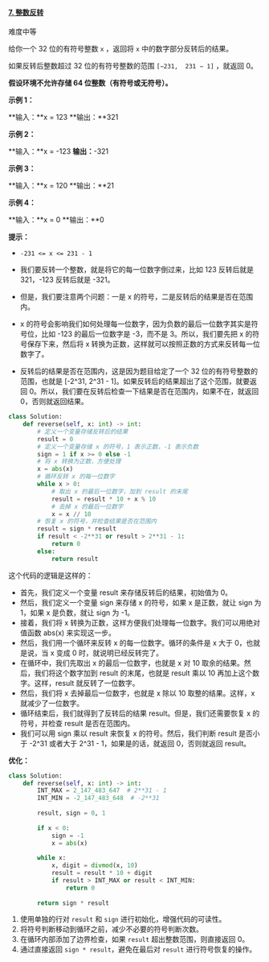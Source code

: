 #### [7. 整数反转](https://leetcode.cn/problems/reverse-integer/)

难度中等

给你一个 32 位的有符号整数 `x` ，返回将 `x` 中的数字部分反转后的结果。

如果反转后整数超过 32 位的有符号整数的范围 `[−231,  231 − 1]` ，就返回 0。

**假设环境不允许存储 64 位整数（有符号或无符号）。**

**示例 1：**

**输入：**x = 123
**输出：**321

**示例 2：**

**输入：**x = -123
**输出：**-321

**示例 3：**

**输入：**x = 120
**输出：**21

**示例 4：**

**输入：**x = 0
**输出：**0

**提示：**

- `-231 <= x <= 231 - 1`

- 我们要反转一个整数，就是将它的每一位数字倒过来，比如 123 反转后就是 321，-123 反转后就是 -321。
- 但是，我们要注意两个问题：一是 x 的符号，二是反转后的结果是否在范围内。
- x 的符号会影响我们如何处理每一位数字，因为负数的最后一位数字其实是符号位，比如 -123 的最后一位数字是 -3，而不是 3。所以，我们要先把 x 的符号保存下来，然后将 x 转换为正数，这样就可以按照正数的方式来反转每一位数字了。
- 反转后的结果是否在范围内，这是因为题目给定了一个 32 位的有符号整数的范围，也就是 [-2^31, 2^31 - 1]。如果反转后的结果超出了这个范围，就要返回 0。所以，我们要在反转后检查一下结果是否在范围内，如果不在，就返回 0，否则就返回结果。

```python
class Solution:
    def reverse(self, x: int) -> int:
        # 定义一个变量存储反转后的结果
        result = 0
        # 定义一个变量存储 x 的符号，1 表示正数，-1 表示负数
        sign = 1 if x >= 0 else -1
        # 将 x 转换为正数，方便处理
        x = abs(x)
        # 循环反转 x 的每一位数字
        while x > 0:
            # 取出 x 的最后一位数字，加到 result 的末尾
            result = result * 10 + x % 10
            # 去掉 x 的最后一位数字
            x = x // 10
        # 恢复 x 的符号，并检查结果是否在范围内
        result = sign * result
        if result < -2**31 or result > 2**31 - 1:
            return 0
        else:
            return result
```

这个代码的逻辑是这样的：

- 首先，我们定义一个变量 result 来存储反转后的结果，初始值为 0。
- 然后，我们定义一个变量 sign 来存储 x 的符号，如果 x 是正数，就让 sign 为 1，如果 x 是负数，就让 sign 为 -1。
- 接着，我们将 x 转换为正数，这样方便我们处理每一位数字。我们可以用绝对值函数 abs(x) 来实现这一步。
- 然后，我们用一个循环来反转 x 的每一位数字。循环的条件是 x 大于 0，也就是说，当 x 变成 0 时，就说明已经反转完了。
- 在循环中，我们先取出 x 的最后一位数字，也就是 x 对 10 取余的结果。然后，我们将这个数字加到 result 的末尾，也就是 result 乘以 10 再加上这个数字。这样，result 就反转了一位数字。
- 然后，我们将 x 去掉最后一位数字，也就是 x 除以 10 取整的结果。这样，x 就减少了一位数字。
- 循环结束后，我们就得到了反转后的结果 result。但是，我们还需要恢复 x 的符号，并检查 result 是否在范围内。
- 我们可以用 sign 乘以 result 来恢复 x 的符号。然后，我们判断 result 是否小于 -2^31 或者大于 2^31 - 1，如果是的话，就返回 0，否则就返回 result。

**优化：**

```python
class Solution:
    def reverse(self, x: int) -> int:
        INT_MAX = 2_147_483_647  # 2**31 - 1
        INT_MIN = -2_147_483_648  # -2**31
        
        result, sign = 0, 1
        
        if x < 0:
            sign = -1
            x = abs(x)
        
        while x:
            x, digit = divmod(x, 10)
            result = result * 10 + digit
            if result > INT_MAX or result < INT_MIN:
                return 0
        
        return sign * result

```

1. 使用单独的行对 `result` 和 `sign` 进行初始化，增强代码的可读性。
2. 将符号判断移动到循环之前，减少不必要的符号判断次数。
3. 在循环内部添加了边界检查，如果 `result` 超出整数范围，则直接返回 0。
4. 通过直接返回 `sign * result`，避免在最后对 `result` 进行符号恢复的操作。